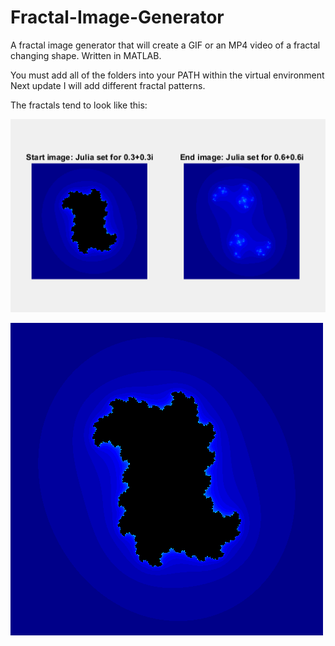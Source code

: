 # Fractal-Image-Generator
A fractal image generator that will create a GIF or an MP4 video of a fractal changing shape. Written in MATLAB.

You must add all of the folders into your PATH within the virtual environment
Next update I will add different fractal patterns.

The fractals tend to look like this:

![Fractal image](https://raw.githubusercontent.com/M-Minkov/Fractal-Image-Generator/main/Example1.PNG)


![Fractal gif](https://raw.githubusercontent.com/M-Minkov/Fractal-Image-Generator/main/julia.gif)
